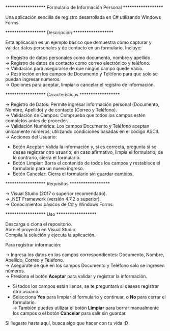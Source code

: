 ****************** Formulario de Información Personal ******************

Una aplicación sencilla de registro desarrollada en C# utilizando Windows Forms.



****************** Descripción ******************

Esta aplicación es un ejemplo básico que demuestra cómo capturar y validar datos personales y de contacto en un formulario. Incluye:

-> Registro de datos personales como documento, nombre y apellido.  
-> Registro de datos de contacto como correo electrónico y teléfono.  
-> Validación para asegurarse de que ningún campo quede vacío.  
-> Restricción en los campos de Documento y Teléfono para que solo se puedan ingresar números.  
-> Opciones para aceptar, limpiar o cancelar el registro de información.




****************** Características ******************

-> Registro de Datos: Permite ingresar información personal (Documento, Nombre, Apellido) y de contacto (Correo y Teléfono).  
-> Validación de Campos: Comprueba que todos los campos estén completos antes de proceder.  
-> Validación Numérica: Los campos Documento y Teléfono aceptan únicamente números, utilizando condiciones basadas en el código ASCII.  
-> Acciones del Usuario:
   - Botón Aceptar: Valida la información y, si es correcta, pregunta si se desea registrar otro usuario; en caso afirmativo, limpia el      formulario; de lo contrario, cierra el formulario.  
   - Botón Limpiar: Borra el contenido de todos los campos y restablece el formulario para un nuevo ingreso.  
   - Botón Cancelar: Cierra el formulario sin guardar cambios.




****************** Requisitos ******************

-> Visual Studio (2017 o superior recomendado).  
-> .NET Framework (versión 4.7.2 o superior).  
-> Conocimientos básicos de C# y Windows Forms.




****************** Uso ******************

Descarga o clona el repositorio.  
Abre el proyecto en Visual Studio.  
Compila la solución y ejecuta la aplicación.

Para registrar información:

-> Ingresa los datos en los campos correspondientes: Documento, Nombre, Apellido, Correo y Teléfono.  
-> Asegúrate de que en los campos Documento y Teléfono solo se ingresen números.  
-> Presiona el botón **Aceptar** para validar y registrar la información.  
   - Si todos los campos están llenos, se te preguntará si deseas registrar otro usuario.  
   - Selecciona **Yes** para limpiar el formulario y continuar, o **No** para cerrar el formulario.  
-> También puedes utilizar el botón **Limpiar** para borrar manualmente los campos o el botón **Cancelar** para salir sin guardar.













































Si llegaste hasta aquí, busca algo que hacer con tu vida :D
